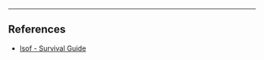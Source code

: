 
---

## References

* [lsof - Survival Guide](https://stackoverflow.com/questions/106234/lsof-survival-guide)